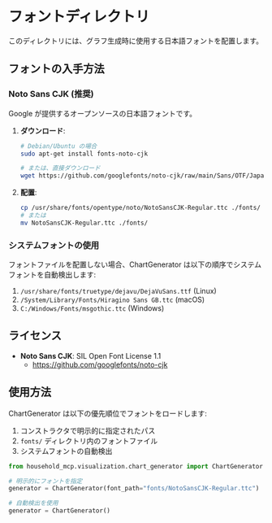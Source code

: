 # フォントディレクトリ

このディレクトリには、グラフ生成時に使用する日本語フォントを配置します。

## フォントの入手方法

### Noto Sans CJK (推奨)

Google が提供するオープンソースの日本語フォントです。

1. **ダウンロード**:
   ```bash
   # Debian/Ubuntu の場合
   sudo apt-get install fonts-noto-cjk
   
   # または、直接ダウンロード
   wget https://github.com/googlefonts/noto-cjk/raw/main/Sans/OTF/Japanese/NotoSansCJK-Regular.ttc
   ```

2. **配置**:
   ```bash
   cp /usr/share/fonts/opentype/noto/NotoSansCJK-Regular.ttc ./fonts/
   # または
   mv NotoSansCJK-Regular.ttc ./fonts/
   ```

### システムフォントの使用

フォントファイルを配置しない場合、ChartGenerator は以下の順序でシステムフォントを自動検出します:

1. `/usr/share/fonts/truetype/dejavu/DejaVuSans.ttf` (Linux)
2. `/System/Library/Fonts/Hiragino Sans GB.ttc` (macOS)
3. `C:/Windows/Fonts/msgothic.ttc` (Windows)

## ライセンス

- **Noto Sans CJK**: SIL Open Font License 1.1
  - https://github.com/googlefonts/noto-cjk

## 使用方法

ChartGenerator は以下の優先順位でフォントをロードします:

1. コンストラクタで明示的に指定されたパス
2. `fonts/` ディレクトリ内のフォントファイル
3. システムフォントの自動検出

```python
from household_mcp.visualization.chart_generator import ChartGenerator

# 明示的にフォントを指定
generator = ChartGenerator(font_path="fonts/NotoSansCJK-Regular.ttc")

# 自動検出を使用
generator = ChartGenerator()
```

